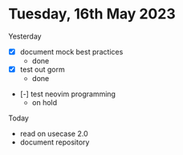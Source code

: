 # Tuesday, 16th May 2023

Yesterday
- [x] document mock best practices
	- done
- [x] test out gorm
	- done
- [-] test neovim programming
	- on hold


Today
- read on usecase 2.0
- document repository
